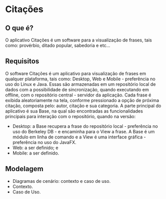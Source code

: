 # Citações #

## O que é? ##

O aplicativo Citações é um software para a visualização de frases, tais como: provérbio, ditado popular, sabedoria e etc...

## Requisitos ##

O software Citações é um aplicativo para visualização de frases em qualquer plataforma, tais como: Desktop, Web e Mobile - preferência no uso do Linux e Java.
Essas são armazenadas em um repositório local de dados com a possibilidade de sincronização, quando executando em offline, com o repositório central - servidor da aplicação.
Cada frase é exibida aleatoriamente na tela, conforme pressionado a opção de próxima citação, composta pelo: autor, citação e sua categoria.
A parte principal do aplicativo é sua Base, na qual são encontradas as funcionalidades principais para interação com o repositório, quando na versão:
- Desktop: a Base recupera a frase do repositório local - preferência no uso do Berkeley DB - e encaminha para o View a frase. A Base é um módulo em linha de comando e a View é uma interface gráfica - preferência no uso do JavaFX.
- Web: a ser definido; e
- Mobile: a ser definido.

## Modelagem ##

- Diagramas de cenário: contexto e caso de uso.
 - Contexto.
 - Caso de Uso.
